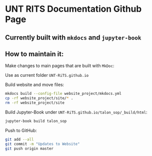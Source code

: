 # UNT RITS Documentation Github Page

## Currently built with `mkdocs` and `jupyter-book`

## How to maintain it:

Make changes to main pages that are built with `MkDoc`:

Use as current folder `UNT-RiTS.github.io`

Build website and move files:
  ```bash
  mkdocs build --config-file website_project/mkdocs.yml
  cp -rf website_project/site/* .
  rm -rf website_project/site
  ```
  
Build Jupyter-Book under `UNT-RiTS.github.io/talon_sop/_build/html`:

```bash
jupyter-book build talon_sop
```

Push to GitHub:

```bash
git add --all
git commit -m "Updates to Website"
git push origin master
```

